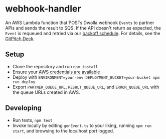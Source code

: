 # webhook-handler

An AWS Lambda function that POSTs Dwolla webhook `Events` to partner APIs and sends the result to SQS. If the API doesn't return as expected, the `Event` is requeued and retried via our [backoff schedule](https://docs.dwolla.com/#webhook-subscriptions). For details, see the [GitPitch Deck](https://gitpitch.com/dwolla/webhook-handler).

## Setup

- Clone the repository and run `npm install`
- Ensure your [AWS credentials are available](https://serverless.com/framework/docs/providers/aws/guide/credentials/)
- Deploy with `ENVIRONMENT=your-env DEPLOYMENT_BUCKET=your-bucket npm run deploy`
- Export `PARTNER_QUEUE_URL`, `RESULT_QUEUE_URL`, and `ERROR_QUEUE_URL` with the queue URLs created in AWS.

## Developing

- Run tests, `npm test`
- Invoke locally by editing `genEvent.ts` to your liking, running `npm run start`, and browsing to the localhost port logged.
